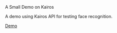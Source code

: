 A Small Demo on Kairos

A demo using Kairos API for testing face recognition.

[Demo](https://parithi.xyz/kairosdemo/)






